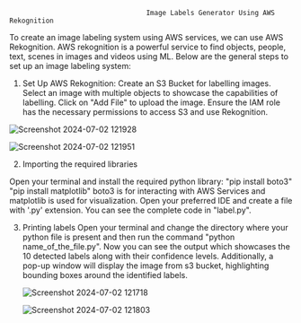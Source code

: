                                       Image Labels Generator Using AWS Rekognition

To create an image labeling system using AWS services, we can use AWS Rekognition. AWS rekognition is a powerful service to find objects, people, text, scenes in images and videos using ML. Below are the general steps to set up an image labeling system:
1. Set Up AWS Rekognition:
   Create an S3 Bucket for labelling images. Select an image with multiple objects to showcase the capabilities of labelling. Click on "Add File" to upload the image. Ensure the IAM role has the necessary permissions to access S3 and use Rekognition.
   
![Screenshot 2024-07-02 121928](https://github.com/JESHLIN/aws-cloud-projects/assets/148425817/2186833e-4f75-4c90-b915-15d24df250a9)

![Screenshot 2024-07-02 121951](https://github.com/JESHLIN/aws-cloud-projects/assets/148425817/65d5bcf2-48c6-4c57-a5de-cc7448a1b611)


 2. Importing the required libraries
      
Open your terminal and install the required python library:
"pip install boto3"
"pip install matplotlib"
boto3 is for interacting with AWS Services and matplotlib is used for visualization. Open your preferred IDE and create a file with '.py' extension. You can see the complete code in "label.py".

3. Printing labels
   Open your terminal and change the directory where your python file is present and then run the command "python name_of_the_file.py". Now you can see the output which showcases the 10 detected labels along with their confidence levels. Additionally, a pop-up window will display the image from s3 bucket, highlighting bounding boxes around the identified labels.

    ![Screenshot 2024-07-02 121718](https://github.com/JESHLIN/aws-cloud-projects/assets/148425817/a2c3ec56-4925-462a-98d0-d3b20ef52582)

   ![Screenshot 2024-07-02 121803](https://github.com/JESHLIN/aws-cloud-projects/assets/148425817/22afe8f0-45b0-4aa4-a678-3777365ece76)

